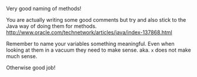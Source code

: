 Very good naming of methods!


You are actually writing some good comments but try and also stick to the
Java way of doing them for methods.
http://www.oracle.com/technetwork/articles/java/index-137868.html


Remember to name your variables something meaningful. Even when looking at them
in a vacuum they need to make sense. aka. `x` does not make much sense.


Otherwise good job!
